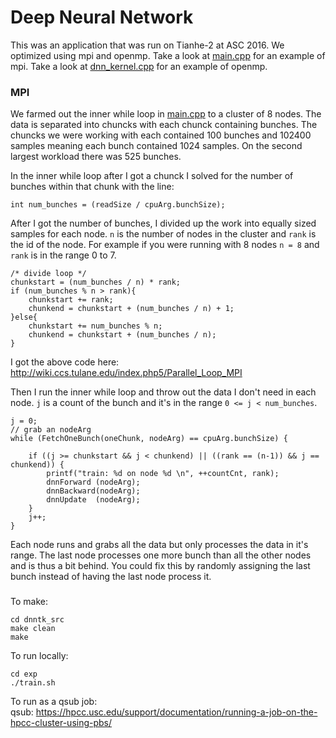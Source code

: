 # Deep Neural Network

This was an application that was run on Tianhe-2 at ASC 2016. We optimized using mpi and openmp. Take a look at [main.cpp](dnntk/main.cpp) for an example of mpi. Take a look at [dnn_kernel.cpp](dnntk/dnn_kernel.cpp) for an example of openmp.

### MPI

We farmed out the inner while loop in [main.cpp](dnntk/main.cpp) to a cluster of 8 nodes. The data is separated into chuncks with each chunck containing bunches. The chuncks we were working with each contained 100 bunches and 102400 samples meaning each bunch contained 1024 samples. On the second largest workload there was 525 bunches.

In the inner while loop after I got a chunck I solved for the number of bunches within that chunk with the line:

	int num_bunches = (readSize / cpuArg.bunchSize);

After I got the number of bunches, I divided up the work into equally sized samples for each node. `n` is the number of nodes in the cluster and `rank` is the id of the node. For example if you were running with 8 nodes `n = 8` and `rank` is in the range 0 to 7.

	/* divide loop */
	chunkstart = (num_bunches / n) * rank;
	if (num_bunches % n > rank){
		chunkstart += rank;
		chunkend = chunkstart + (num_bunches / n) + 1;
	}else{
		chunkstart += num_bunches % n;
		chunkend = chunkstart + (num_bunches / n);
  	}

I got the above code here: http://wiki.ccs.tulane.edu/index.php5/Parallel_Loop_MPI

Then I run the inner while loop and throw out the data I don't need in each node. `j` is a count of the bunch and it's in the range `0 <= j < num_bunches`.

	j = 0;
	// grab an nodeArg
	while (FetchOneBunch(oneChunk, nodeArg) == cpuArg.bunchSize) {
		
		if ((j >= chunkstart && j < chunkend) || ((rank == (n-1)) && j == chunkend)) {
			printf("train: %d on node %d \n", ++countCnt, rank);
			dnnForward (nodeArg);
			dnnBackward(nodeArg);
			dnnUpdate  (nodeArg);
		}
		j++;
	}

Each node runs and grabs all the data but only processes the data in it's range. The last node processes one more bunch than all the other nodes and is thus a bit behind. You could fix this by randomly assigning the last bunch instead of having the last node process it.

###

To make:

	cd dnntk_src
	make clean 
	make

To run locally:

	cd exp
	./train.sh

To run as a qsub job:	
	qsub: https://hpcc.usc.edu/support/documentation/running-a-job-on-the-hpcc-cluster-using-pbs/

